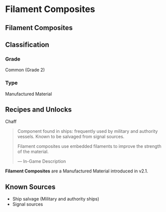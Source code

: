 # Filament Composites
##  Filament Composites

## Classification

### Grade

Common (Grade 2)

### Type

Manufactured Material

## Recipes and Unlocks

Chaff

> 
> 
> Component found in ships: frequently used by military and authority vessels. Known to be salvaged from signal sources.
> 
> Filament composites use embedded filaments to improve the strength of the material.
> 
> 
> — In-Game Description
> 

**Filament Composites** are a Manufactured Material introduced in v2.1. 

## Known Sources

- Ship salvage (Military and authority ships)
- Signal sources